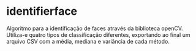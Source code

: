# identifierface
Algoritmo para a identificação de faces através da biblioteca openCV. Utiliza-e quatro tipos de classificação diferentes, exportando ao final um arquivo CSV com a média, mediana e variância de cada método.  
